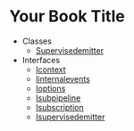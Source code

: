 # Your Book Title

- Classes
  * [Supervisedemitter](gitbook/apidocs/classes/supervisedemitter.md)
- Interfaces
  * [Icontext](gitbook/apidocs/interfaces/icontext.md)
  * [Iinternalevents](gitbook/apidocs/interfaces/iinternalevents.md)
  * [Ioptions](gitbook/apidocs/interfaces/ioptions.md)
  * [Isubpipeline](gitbook/apidocs/interfaces/isubpipeline.md)
  * [Isubscription](gitbook/apidocs/interfaces/isubscription.md)
  * [Isupervisedemitter](gitbook/apidocs/interfaces/isupervisedemitter.md)
